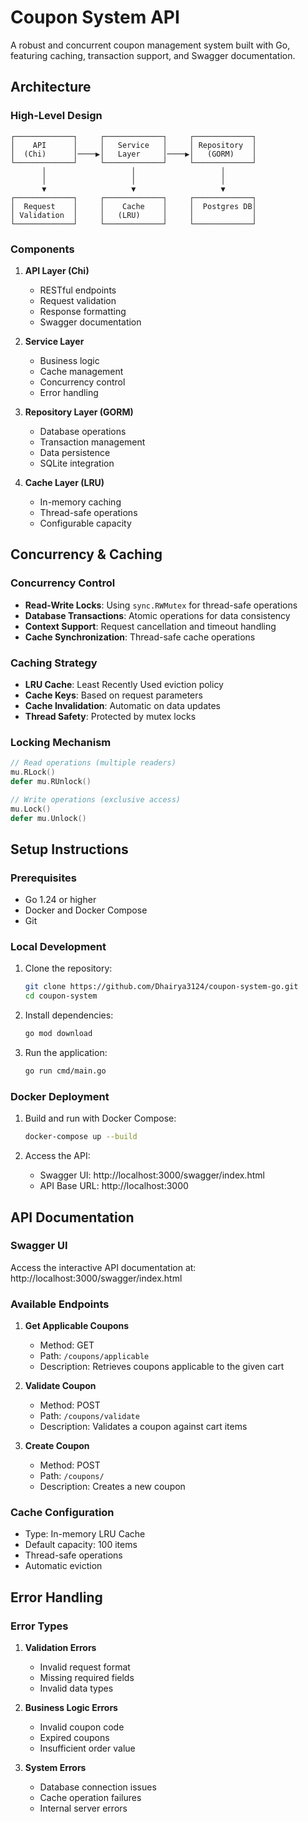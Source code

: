 # Coupon System API

A robust and concurrent coupon management system built with Go, featuring caching, transaction support, and Swagger documentation.

## Architecture

### High-Level Design
```
┌─────────────┐     ┌─────────────┐     ┌─────────────┐
│    API      │     │   Service   │     │ Repository  │
│  (Chi)      │────▶│   Layer     │────▶│   (GORM)    │
└─────────────┘     └─────────────┘     └─────────────┘
       │                   │                   │
       │                   │                   │
       ▼                   ▼                   ▼
┌─────────────┐     ┌─────────────┐     ┌─────────────┐
│  Request    │     │    Cache    │     │  Postgres DB│
│ Validation  │     │   (LRU)     │     │             │
└─────────────┘     └─────────────┘     └─────────────┘
```

### Components
1. **API Layer (Chi)**
   - RESTful endpoints
   - Request validation
   - Response formatting
   - Swagger documentation

2. **Service Layer**
   - Business logic
   - Cache management
   - Concurrency control
   - Error handling

3. **Repository Layer (GORM)**
   - Database operations
   - Transaction management
   - Data persistence
   - SQLite integration

4. **Cache Layer (LRU)**
   - In-memory caching
   - Thread-safe operations
   - Configurable capacity

## Concurrency & Caching

### Concurrency Control
- **Read-Write Locks**: Using `sync.RWMutex` for thread-safe operations
- **Database Transactions**: Atomic operations for data consistency
- **Context Support**: Request cancellation and timeout handling
- **Cache Synchronization**: Thread-safe cache operations

### Caching Strategy
- **LRU Cache**: Least Recently Used eviction policy
- **Cache Keys**: Based on request parameters
- **Cache Invalidation**: Automatic on data updates
- **Thread Safety**: Protected by mutex locks

### Locking Mechanism
```go
// Read operations (multiple readers)
mu.RLock()
defer mu.RUnlock()

// Write operations (exclusive access)
mu.Lock()
defer mu.Unlock()
```

## Setup Instructions

### Prerequisites
- Go 1.24 or higher
- Docker and Docker Compose
- Git

### Local Development
1. Clone the repository:
   ```bash
   git clone https://github.com/Dhairya3124/coupon-system-go.git
   cd coupon-system
   ```

2. Install dependencies:
   ```bash
   go mod download
   ```

3. Run the application:
   ```bash
   go run cmd/main.go
   ```

### Docker Deployment
1. Build and run with Docker Compose:
   ```bash
   docker-compose up --build
   ```

2. Access the API:
   - Swagger UI: http://localhost:3000/swagger/index.html
   - API Base URL: http://localhost:3000

## API Documentation

### Swagger UI
Access the interactive API documentation at:
http://localhost:3000/swagger/index.html

### Available Endpoints
1. **Get Applicable Coupons**
   - Method: GET
   - Path: `/coupons/applicable`
   - Description: Retrieves coupons applicable to the given cart

2. **Validate Coupon**
   - Method: POST
   - Path: `/coupons/validate`
   - Description: Validates a coupon against cart items

3. **Create Coupon**
   - Method: POST
   - Path: `/coupons/`
   - Description: Creates a new coupon


### Cache Configuration
- Type: In-memory LRU Cache
- Default capacity: 100 items
- Thread-safe operations
- Automatic eviction

## Error Handling

### Error Types
1. **Validation Errors**
   - Invalid request format
   - Missing required fields
   - Invalid data types

2. **Business Logic Errors**
   - Invalid coupon code
   - Expired coupons
   - Insufficient order value

3. **System Errors**
   - Database connection issues
   - Cache operation failures
   - Internal server errors
